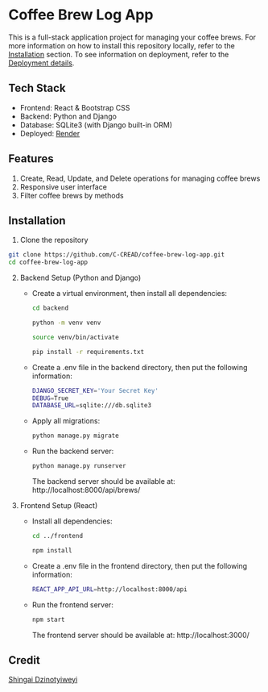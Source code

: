 # Coffee Brew Log App
This is a full-stack application project for managing your coffee brews. For more information on how to install this repository locally, refer to the [Installation](Installation) section. 
To see information on deployment, refer to the [Deployment details](deployment.md).
## Tech Stack 
- Frontend: React & Bootstrap CSS
- Backend: Python and Django
- Database: SQLite3 (with Django built-in ORM)
- Deployed: [Render](https://coffee-brew-log-app-1.onrender.com/)

## Features
1. Create, Read, Update, and Delete operations for managing coffee brews
2. Responsive user interface
3. Filter coffee brews by methods

## Installation
1. Clone the repository
```sh
git clone https://github.com/C-CREAD/coffee-brew-log-app.git
cd coffee-brew-log-app
```

2. Backend Setup (Python and Django)
   - Create a virtual environment, then install all dependencies:
     
     ```sh
     cd backend
     ```
     ```sh
     python -m venv venv
     ```
     ```sh
     source venv/bin/activate
     ```
     ```sh
     pip install -r requirements.txt
     ```
  
   - Create a .env file in the backend directory, then put the following information:
     
     ```sh
     DJANGO_SECRET_KEY='Your Secret Key'
     DEBUG=True
     DATABASE_URL=sqlite:///db.sqlite3
     ```
  
   - Apply all migrations:
     
     ```sh
     python manage.py migrate 
     ```
     
   - Run the backend server:
     
     ```sh
     python manage.py runserver 
     ```
     The backend server should be available at: http://localhost:8000/api/brews/

3. Frontend Setup (React)
   - Install all dependencies:
     
     ```sh
     cd ../frontend
     ```
     ```sh
     npm install
     ```
   - Create a .env file in the frontend directory, then put the following information:
     
     ```sh
     REACT_APP_API_URL=http://localhost:8000/api
     ```
   - Run the frontend server:
     
     ```sh
     npm start
     ```
     The frontend server should be available at: http://localhost:3000/

## Credit
[Shingai Dzinotyiweyi](https://github.com/C-CREAD)

